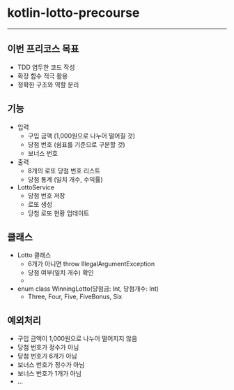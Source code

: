 # kotlin-lotto-precourse

---

## 이번 프리코스 목표
- TDD 염두한 코드 작성
- 확장 함수 적극 활용
- 정확한 구조와 역할 분리

## 기능
- 입력
    - 구입 금액 (1,000원으로 나누어 떨어질 것)
    - 당첨 번호 (쉼표를 기준으로 구분할 것)
    - 보너스 번호
- 출력
    - 8개의 로또 당첨 번호 리스트
    - 당첨 통계 (일치 개수, 수익률)
- LottoService
    - 당첨 번호 저장
    - 로또 생성
    - 당첨 로또 현황 업데이트

## 클래스
- Lotto 클래스
    - 6개가 아니면 throw IllegalArgumentException
    - 당첨 여부(일치 개수) 확인
    -
- enum class WinningLotto(당첨금: Int, 당첨개수: Int)
    - Three, Four, Five, FiveBonus, Six

## 예외처리
- 구입 금액이 1,000원으로 나누어 떨어지지 않음
- 당첨 번호가 정수가 아님
- 당첨 번호가 6개가 아님
- 보너스 번호가 정수가 아님
- 보너스 번호가 1개가 아님
- ...